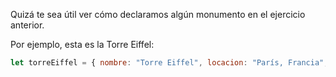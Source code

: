 Quizá te sea útil ver cómo declaramos algún monumento en el ejercicio anterior.

Por ejemplo, esta es la Torre Eiffel:

```javascript
let torreEiffel = { nombre: "Torre Eiffel", locacion: "París, Francia", anioDeConstruccion: 1889 };
```
